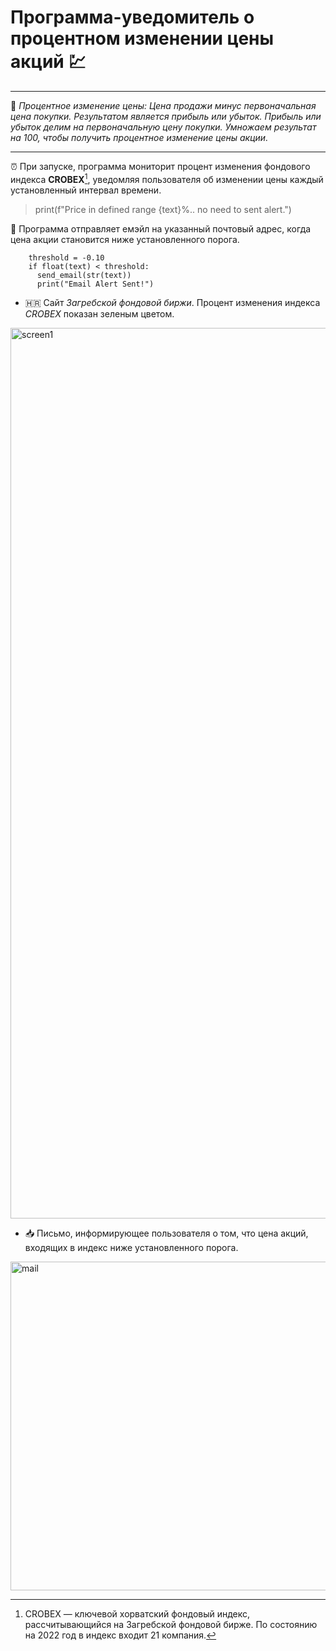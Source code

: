 # Программа-уведомитель о процентном изменении цены акций :chart:
___
:round_pushpin: _Процентное изменение цены: Цена продажи минус первоначальная цена покупки. Результатом является прибыль или убыток. Прибыль или убыток делим на первоначальную цену покупки. Умножаем результат на 100, чтобы получить процентное изменение цены акции._
___

:alarm_clock: При запуске, программа мониторит процент изменения фондового индекса __CROBEX__[^1], уведомляя пользователя об изменении цены каждый установленный интервал времени.

>print(f"Price in defined range {text}%.. no need to sent alert.")


:e-mail: Программа отправляет емэйл на указанный почтовый адрес, когда цена акции становится ниже установленного порога.

```
    threshold = -0.10
    if float(text) < threshold:
      send_email(str(text))
      print("Email Alert Sent!")
```

* :croatia: Сайт _Загребской фондовой биржи_. Процент изменения индекса _CROBEX_ показан зеленым цветом.
<img width="1425" alt="screen1" src="https://user-images.githubusercontent.com/97599612/174771317-d1078f8e-6ea2-47d2-8c03-1f6d2e0ec717.png">


* :inbox_tray: Письмо, информирующее пользователя о том, что цена акций, входящих в индекс ниже установленного порога. 
<img width="526" alt="mail" src="https://user-images.githubusercontent.com/97599612/174771297-ce463899-51ea-4022-b363-ecd9717d98b6.png">


[^1]: CROBEX — ключевой хорватский фондовый индекс, рассчитывающийся на Загребской фондовой бирже. По состоянию на 2022 год в индекс входит 21 компания.